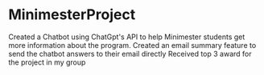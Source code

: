 # MinimesterProject

Created a Chatbot using ChatGpt's API to help Minimester students get more information about the program.
Created an email summary feature to send the chatbot answers to their email directly
Received top 3 award for the project in my group

